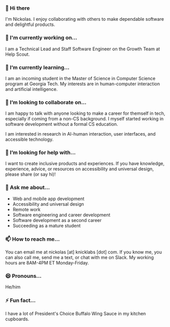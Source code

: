 ### 👋 Hi there

I'm Nickolas. I enjoy collaborating with others to make dependable software and delightful products.

### 🔭 I'm currently working on...

I am a Technical Lead and Staff Software Engineer on the Growth Team at Help Scout.

### 🌱 I’m currently learning...

I am an incoming student in the Master of Science in Computer Science program at Georgia Tech. My interests are in human-computer interaction and artificial intelligence.

### 👯 I’m looking to collaborate on...

I am happy to talk with anyone looking to make a career for themself in tech, especially if coming from a non-CS background. I myself started working in software development without a formal CS education.

I am interested in research in AI-human interaction, user interfaces, and accessible technology.

### 🤔 I’m looking for help with...

I want to create inclusive products and experiences. If you have knowledge, experience, advice, or resources on accessibility and universal design, please share (or say hi)! 

### 💬 Ask me about...

- Web and mobile app development
- Accessibility and universal design
- Remote work
- Software engineering and career development
- Software development as a second career
- Succeeding as a mature student

### 📫 How to reach me...

You can email me at nickolas [at] knicklabs [dot] com. If you know me, you can also call me, send me a text, or chat with me on Slack. My working hours are 8AM-4PM ET Monday-Friday.

### 😄 Pronouns...

He/him

### ⚡ Fun fact...

I have a lot of President's Choice Buffalo Wing Sauce in my kitchen cupboards.
